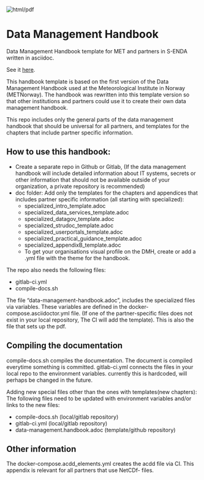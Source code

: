 ![html/pdf](https://github.com/metno/data-management-handbook/workflows/html/pdf/badge.svg?branch=master)

# Data Management Handbook

Data Management Handbook template for MET and partners in S-ENDA written in asciidoc.

See it [here](https://htmlpreview.github.io/?https://github.com/metno/data-management-handbook/blob/master/html/data-management-handbook.html).

This handbook template is based on the first version of the Data Management Handbook used at the Meteorological Institute in Norway (METNorway). The handbook was rewritten into this template version so that other institutions and partners could use it to create their own data management handbook.

This repo includes only the general parts of the data management handbook that should be universal for all partners, and templates for the chapters that include partner specific information. 

## How to use this handbook:

 * Create a separate repo in Github or Gitlab, (If the data management handbook will include detailed information about IT systems, secrets or other information that should not be available outside of your organization, a private repository is recommended)
 * doc folder: Add only the templates for the chapters and appendices that includes partner specific information (all starting with specialized):
	* specialized_intro_template.adoc
	* specialized_data_services_template.adoc
	* specialized_datagov_template.adoc
	* specialized_strudoc_template.adoc
	* specialized_userportals_template.adoc
	* specialized_practical_guidance_template.adoc
	* specialized_appendixB_template.adoc
	* To get your organisations visual profile on the DMH, create or add a .yml file with the theme for the handbook.

The repo also needs the following files:
 * gitlab-ci.yml
 * compile-docs.sh

The file “data-management-handbook.adoc”, includes the specialized files via variables. These variables are defined in the docker-compose.asciidoctor.yml file. (If one of the partner-specific files does not exist in your local repository, The CI will add the template). This is also the file that sets up the pdf.

## Compiling the documentation

compile-docs.sh compiles the documentation. The document is compiled everytime something is committed.
gitlab-ci.yml connects the files in your local repo to the environment variables. currently this is hardcoded, will perhaps be changed in the future.

Adding new special files other than the ones with templates(new chapters):
The following files need to be updated with environment variables and/or links to the new files:
 * compile-docs.sh (local/gitlab repository)
 * gitlab-ci.yml (local/gitlab repository)
 * data-management.handbook.adoc (template/github repository)

## Other information
The docker-compose.acdd_elements.yml creates the acdd file via CI. This appendix is relevant for all partners that use NetCDf- files.
